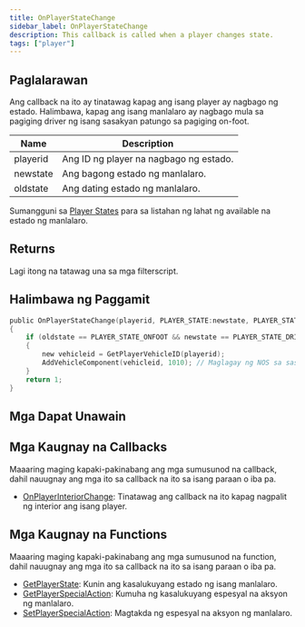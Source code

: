 ```yaml
---
title: OnPlayerStateChange
sidebar_label: OnPlayerStateChange
description: This callback is called when a player changes state.
tags: ["player"]
---
```


## Paglalarawan

Ang callback na ito ay tinatawag kapag ang isang player ay nagbago ng estado. Halimbawa, kapag ang isang manlalaro ay nagbago mula sa pagiging driver ng isang sasakyan patungo sa pagiging on-foot.

| Name     | Description                              |
| -------- | ---------------------------------------- |
| playerid | Ang ID ng player na nagbago ng estado. |
| newstate | Ang bagong estado ng manlalaro.                  |
| oldstate | Ang dating estado ng manlalaro.             |

Sumangguni sa [Player States](../resources/playerstates) para sa listahan ng lahat ng available na estado ng manlalaro.

## Returns

Lagi itong na tatawag una sa mga filterscript.

## Halimbawa ng Paggamit

```c
public OnPlayerStateChange(playerid, PLAYER_STATE:newstate, PLAYER_STATE:oldstate)
{
    if (oldstate == PLAYER_STATE_ONFOOT && newstate == PLAYER_STATE_DRIVER) // Ang manlalaro ay pumasok sa isang sasakyan bilang isang driver
    {
        new vehicleid = GetPlayerVehicleID(playerid);
        AddVehicleComponent(vehicleid, 1010); // Maglagay ng NOS sa sasakyan
    }
    return 1;
}
```

## Mga Dapat Unawain

<TipNPCCallbacks />

## Mga Kaugnay na Callbacks

Maaaring maging kapaki-pakinabang ang mga sumusunod na callback, dahil nauugnay ang mga ito sa callback na ito sa isang paraan o iba pa.

- [OnPlayerInteriorChange](OnPlayerInteriorChange): Tinatawag ang callback na ito kapag nagpalit ng interior ang isang player.

## Mga Kaugnay na Functions

Maaaring maging kapaki-pakinabang ang mga sumusunod na function, dahil nauugnay ang mga ito sa callback na ito sa isang paraan o iba pa.

- [GetPlayerState](../functions/GetPlayerState): Kunin ang kasalukuyang estado ng isang manlalaro.
- [GetPlayerSpecialAction](../functions/GetPlayerSpecialAction): Kumuha ng kasalukuyang espesyal na aksyon ng manlalaro.
- [SetPlayerSpecialAction](../functions/SetPlayerSpecialAction): Magtakda ng espesyal na aksyon ng manlalaro.
